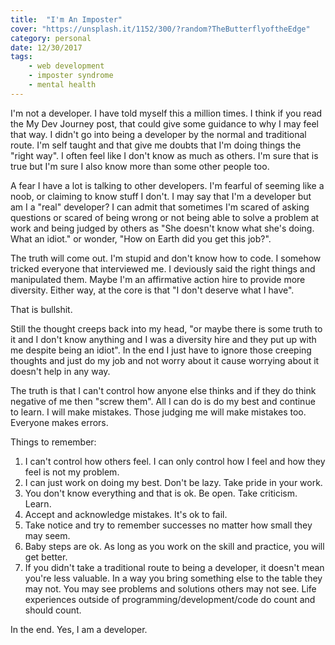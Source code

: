 ```yaml
---
title:  "I'm An Imposter"
cover: "https://unsplash.it/1152/300/?random?TheButterflyoftheEdge"
category: personal
date: 12/30/2017
tags:
    - web development
    - imposter syndrome
    - mental health
---
```


I'm not a developer. I have told myself this a million times. I think if you read the My Dev Journey post, that could give some guidance to why I may feel that way. I didn't go into being a developer by the normal and traditional route. I'm self taught and that give me doubts that I'm doing things the "right way". I often feel like I don't know as much as others. I'm sure that is true but I'm sure I also know more than some other people too.

A fear I have a lot is talking to other developers. I'm fearful of seeming like a noob, or claiming to know stuff I don't. I may say that I'm a developer but am I a "real" developer? I can admit that sometimes I'm scared of asking questions or scared of being wrong or not being able to solve a problem at work and being judged by others as "She doesn't know what she's doing. What an idiot." or wonder, "How on Earth did you get this job?". 

The truth will come out. I'm stupid and don't know how to code. I somehow tricked everyone that interviewed me. I deviously said the right things and manipulated them. Maybe I'm an affirmative action hire to provide more diversity. Either way, at the core is that "I don't deserve what I have".

That is bullshit. 

Still the thought creeps back into my head, "or maybe there is some truth to it and I don't know anything and I was a diversity hire and they put up with me despite being an idiot". In the end I just have to ignore those creeping thoughts and just do my job and not worry about it cause worrying about it doesn't help in any way.

The truth is that I can't control how anyone else thinks and if they do think negative of me then "screw them". All I can do is do my best and continue to learn. I will make mistakes. Those judging me will make mistakes too. Everyone makes errors.

Things to remember:

1. I can't control how others feel. I can only control how I feel and how they feel is not my problem.
2. I can just work on doing my best. Don't be lazy. Take pride in your work.
3. You don't know everything and that is ok. Be open. Take criticism. Learn.
4. Accept and acknowledge mistakes. It's ok to fail.
5. Take notice and try to remember successes no matter how small they may seem.
6. Baby steps are ok. As long as you work on the skill and practice, you will get better.
7. If you didn't take a traditional route to being a developer, it doesn't mean you're less valuable. In a way you bring something else to the table they may not. You may see problems and solutions others may not see. Life experiences outside of programming/development/code do count and should count.

In the end. Yes, I am a developer.